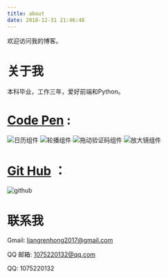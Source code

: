 ```yaml
---
title: about
date: 2018-12-31 21:46:48
---
```



欢迎访问我的博客。


# 关于我

本科毕业，工作三年，爱好前端和Python。



# [Code Pen](https://codepen.io/renhongl/) :
![日历组件](/images/calendar.png)
![轮播组件](/images/carousel.png)
![拖动验证码组件](/images/drag-verify.png)
![放大镜组件](/images/bigger-image.png)

# [Git Hub](https://github.com/renhongl) ：
![github](/images/github.png)



# 联系我

Gmail: liangrenhong2017@gmail.com

QQ 邮箱: 1075220132@qq.com

QQ: 1075220132





